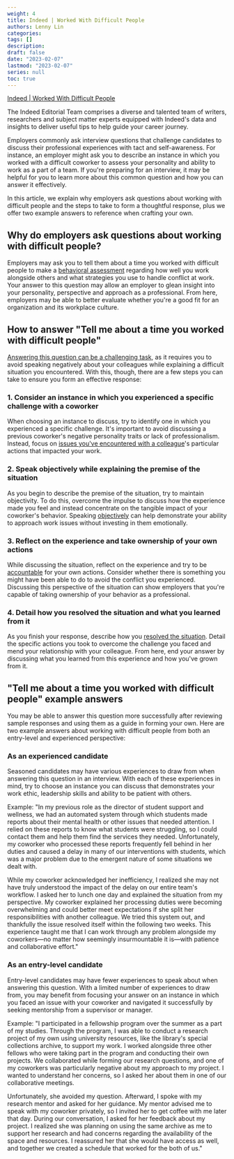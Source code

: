 ```yaml
---
weight: 4
title: Indeed | Worked With Difficult People
authors: Lenny Lin
categories: 
tags: []
description: 
draft: false
date: "2023-02-07"
lastmod: "2023-02-07"
series: null
toc: true
---
```


<a href = "https://www.indeed.com/career-advice/interviewing/working-with-difficult-people-question" target="_blank" rel="noopener noreferrer">Indeed | Worked With Difficult People</a>


The Indeed Editorial Team comprises a diverse and talented team of writers, researchers and subject matter experts equipped with Indeed's data and insights to deliver useful tips to help guide your career journey.

Employers commonly ask interview questions that challenge candidates to discuss their professional experiences with tact and self-awareness. For instance, an employer might ask you to describe an instance in which you worked with a difficult coworker to assess your personality and ability to work as a part of a team. If you're preparing for an interview, it may be helpful for you to learn more about this common question and how you can answer it effectively.

In this article, we explain why employers ask questions about working with difficult people and the steps to take to form a thoughtful response, plus we offer two example answers to reference when crafting your own.

## Why do employers ask questions about working with difficult people?

Employers may ask you to tell them about a time you worked with difficult people to make a [behavioral assessment](https://www.indeed.com/career-advice/career-development/behavioral-assessment) regarding how well you work alongside others and what strategies you use to handle conflict at work. Your answer to this question may allow an employer to glean insight into your personality, perspective and approach as a professional. From here, employers may be able to better evaluate whether you're a good fit for an organization and its workplace culture.

## How to answer "Tell me about a time you worked with difficult people"

[Answering this question can be a challenging task](https://www.indeed.com/career-advice/interviewing/tough-interview-questions-and-answers), as it requires you to avoid speaking negatively about your colleagues while explaining a difficult situation you encountered. With this, though, there are a few steps you can take to ensure you form an effective response:

### 1. Consider an instance in which you experienced a specific challenge with a coworker

When choosing an instance to discuss, try to identify one in which you experienced a specific challenge. It's important to avoid discussing a previous coworker's negative personality traits or lack of professionalism. Instead, focus on [issues you've encountered with a colleague](https://www.indeed.com/career-advice/starting-new-job/how-to-deal-with-difficult-coworker)'s particular actions that impacted your work.

### 2. Speak objectively while explaining the premise of the situation

As you begin to describe the premise of the situation, try to maintain objectivity. To do this, overcome the impulse to discuss how the experience made you feel and instead concentrate on the tangible impact of your coworker's behavior. Speaking [objectively](https://www.indeed.com/career-advice/career-development/objective-vs-subjective) can help demonstrate your ability to approach work issues without investing in them emotionally.

### 3. Reflect on the experience and take ownership of your own actions

While discussing the situation, reflect on the experience and try to be [accountable](https://www.indeed.com/career-advice/career-development/accountable-vs-responsible) for your own actions. Consider whether there is something you might have been able to do to avoid the conflict you experienced. Discussing this perspective of the situation can show employers that you're capable of taking ownership of your behavior as a professional.

### 4. Detail how you resolved the situation and what you learned from it

As you finish your response, describe how you [resolved the situation](https://www.indeed.com/career-advice/resumes-cover-letters/conflict-resolution-skills). Detail the specific actions you took to overcome the challenge you faced and mend your relationship with your colleague. From here, end your answer by discussing what you learned from this experience and how you've grown from it.

## "Tell me about a time you worked with difficult people" example answers

You may be able to answer this question more successfully after reviewing sample responses and using them as a guide in forming your own. Here are two example answers about working with difficult people from both an entry-level and experienced perspective:

### As an experienced candidate

Seasoned candidates may have various experiences to draw from when answering this question in an interview. With each of these experiences in mind, try to choose an instance you can discuss that demonstrates your work ethic, leadership skills and ability to be patient with others.

Example: "In my previous role as the director of student support and wellness, we had an automated system through which students made reports about their mental health or other issues that needed attention. I relied on these reports to know what students were struggling, so I could contact them and help them find the services they needed. Unfortunately, my coworker who processed these reports frequently fell behind in her duties and caused a delay in many of our interventions with students, which was a major problem due to the emergent nature of some situations we dealt with.

While my coworker acknowledged her inefficiency, I realized she may not have truly understood the impact of the delay on our entire team's workflow. I asked her to lunch one day and explained the situation from my perspective. My coworker explained her processing duties were becoming overwhelming and could better meet expectations if she split her responsibilities with another colleague. We tried this system out, and thankfully the issue resolved itself within the following two weeks. This experience taught me that I can work through any problem alongside my coworkers—no matter how seemingly insurmountable it is—with patience and collaborative effort."

### As an entry-level candidate

Entry-level candidates may have fewer experiences to speak about when answering this question. With a limited number of experiences to draw from, you may benefit from focusing your answer on an instance in which you faced an issue with your coworker and navigated it successfully by seeking mentorship from a supervisor or manager.

Example: "I participated in a fellowship program over the summer as a part of my studies. Through the program, I was able to conduct a research project of my own using university resources, like the library's special collections archive, to support my work. I worked alongside three other fellows who were taking part in the program and conducting their own projects. We collaborated while forming our research questions, and one of my coworkers was particularly negative about my approach to my project. I wanted to understand her concerns, so I asked her about them in one of our collaborative meetings.

Unfortunately, she avoided my question. Afterward, I spoke with my research mentor and asked for her guidance. My mentor advised me to speak with my coworker privately, so I invited her to get coffee with me later that day. During our conversation, I asked for her feedback about my project. I realized she was planning on using the same archive as me to support her research and had concerns regarding the availability of the space and resources. I reassured her that she would have access as well, and together we created a schedule that worked for the both of us."